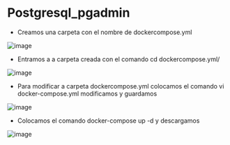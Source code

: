 # Postgresql_pgadmin

- Creamos una carpeta con el nombre de dockercompose.yml

![image](https://user-images.githubusercontent.com/91167211/202830073-8a071b88-856b-495d-bf9a-3f04a8562ff1.png)

- Entramos a a carpeta creada con el comando cd dockercompose.yml/

![image](https://user-images.githubusercontent.com/91167211/202830084-c70d6431-6502-4fd3-8bf2-901aca502d65.png)

- Para modificar a carpeta dockercompose.yml colocamos el comando vi docker-compose.yml modificamos y guardamos 

![image](https://user-images.githubusercontent.com/91167211/202830096-a3d213cc-7afd-490e-9655-4e96ae30e1e5.png)

- Colocamos el comando docker-compose up -d y descargamos 

![image](https://user-images.githubusercontent.com/91167211/202830103-d5639839-5c0a-40b1-8f67-0005531db1d7.png)

